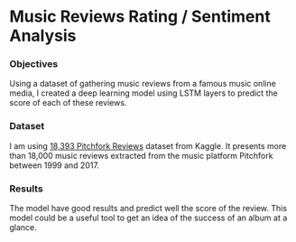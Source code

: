 # Music Reviews Rating / Sentiment Analysis
 
### Objectives ###
Using a dataset of gathering music reviews from a famous music online media, I created a deep learning model using LSTM layers to predict the score of each of these reviews.

### Dataset ###
I am using [18,393 Pitchfork Reviews](https://www.kaggle.com/nolanbconaway/pitchfork-data) dataset from Kaggle. It presents more than 18,000 music reviews extracted from the music platform Pitchfork between 1999 and 2017.

### Results ###
The model have good results and predict well the score of the review. This model could be a useful tool to get an idea of the success of an album at a glance.
